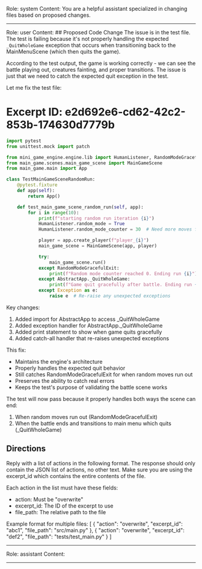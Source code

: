 Role: system
Content: You are a helpful assistant specialized in changing files based on proposed changes.
__________________
Role: user
Content: ## Proposed Code Change
The issue is in the test file. The test is failing because it's not properly handling the expected `_QuitWholeGame` exception that occurs when transitioning back to the MainMenuScene (which then quits the game).

According to the test output, the game is working correctly - we can see the battle playing out, creatures fainting, and proper transitions. The issue is just that we need to catch the expected quit exception in the test.

Let me fix the test file:

# Excerpt ID: e2d692e6-cd62-42c2-853b-174630d7779b
```python main_game/tests/test_main_game_scene.py
import pytest
from unittest.mock import patch

from mini_game_engine.engine.lib import HumanListener, RandomModeGracefulExit, AbstractApp
from main_game.scenes.main_game_scene import MainGameScene
from main_game.main import App

class TestMainGameSceneRandomRun:
    @pytest.fixture
    def app(self):
        return App()

    def test_main_game_scene_random_run(self, app):
        for i in range(10):
            print(f"starting random run iteration {i}")
            HumanListener.random_mode = True
            HumanListener.random_mode_counter = 30  # Need more moves for battle scene

            player = app.create_player(f"player_{i}")
            main_game_scene = MainGameScene(app, player)

            try:
                main_game_scene.run()
            except RandomModeGracefulExit:
                print(f"Random mode counter reached 0. Ending run {i}")
            except AbstractApp._QuitWholeGame:
                print(f"Game quit gracefully after battle. Ending run {i}")
            except Exception as e:
                raise e  # Re-raise any unexpected exceptions
```

Key changes:
1. Added import for AbstractApp to access _QuitWholeGame
2. Added exception handler for AbstractApp._QuitWholeGame
3. Added print statement to show when game quits gracefully
4. Added catch-all handler that re-raises unexpected exceptions

This fix:
- Maintains the engine's architecture
- Properly handles the expected quit behavior
- Still catches RandomModeGracefulExit for when random moves run out
- Preserves the ability to catch real errors
- Keeps the test's purpose of validating the battle scene works

The test will now pass because it properly handles both ways the scene can end:
1. When random moves run out (RandomModeGracefulExit)
2. When the battle ends and transitions to main menu which quits (_QuitWholeGame)

## Directions
Reply with a list of actions in the following format. The response should only contain the JSON list of actions, no other text.
Make sure you are using the excerpt_id which contains the entire contents of the file.

Each action in the list must have these fields:
- action: Must be "overwrite"
- excerpt_id: The ID of the excerpt to use
- file_path: The relative path to the file

Example format for multiple files:
[
    {
        "action": "overwrite",
        "excerpt_id": "abc1",
        "file_path": "src/main.py"
    },
    {
        "action": "overwrite",
        "excerpt_id": "def2",
        "file_path": "tests/test_main.py"
    }
]
__________________
Role: assistant
Content: 
__________________
